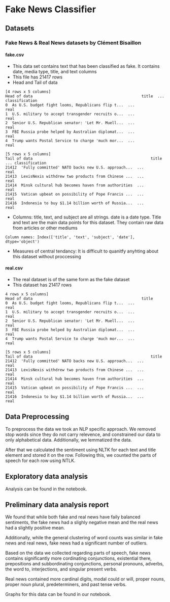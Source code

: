 # Fake News Classifier

## Datasets
### Fake News & Real News datasets by Clément Bisaillon
#### fake.csv
* This data set contains text that has been classified as fake. It contains date, media type, title, and text columns
* This file has 21417 rows
* Head and Tail of data
```
[4 rows x 5 columns]
Head of data                                                title  ... classification
0  As U.S. budget fight looms, Republicans flip t...  ...           real
1  U.S. military to accept transgender recruits o...  ...           real
2  Senior U.S. Republican senator: 'Let Mr. Muell...  ...           real
3  FBI Russia probe helped by Australian diplomat...  ...           real
4  Trump wants Postal Service to charge 'much mor...  ...           real

[5 rows x 5 columns]
Tail of data                                                    title  ... classification
21412  'Fully committed' NATO backs new U.S. approach...  ...           real
21413  LexisNexis withdrew two products from Chinese ...  ...           real
21414  Minsk cultural hub becomes haven from authorities  ...           real
21415  Vatican upbeat on possibility of Pope Francis ...  ...           real
21416  Indonesia to buy $1.14 billion worth of Russia...  ...           real
```
* Columns: title, text, and subject are all strings. date is a date type. Title and text are the main data points for this dataset. They contain raw data from articles or other mediums
```
Column names: Index(['title', 'text', 'subject', 'date'], dtype='object')
```
* Measures of central tendancy: It is difficult to quanitfy anyhting about this dataset without proccessing


#### real.csv
* The real dataset is of the same form as the fake dataset
* This dataset has 21417 rows
```
4 rows x 5 columns]
Head of data                                                title
0  As U.S. budget fight looms, Republicans flip t...  ...           real
1  U.S. military to accept transgender recruits o...  ...           real
2  Senior U.S. Republican senator: 'Let Mr. Muell...  ...           real
3  FBI Russia probe helped by Australian diplomat...  ...           real
4  Trump wants Postal Service to charge 'much mor...  ...           real

[5 rows x 5 columns]
Tail of data                                                    title  
21412  'Fully committed' NATO backs new U.S. approach...  ...           real
21413  LexisNexis withdrew two products from Chinese ...  ...           real
21414  Minsk cultural hub becomes haven from authorities  ...           real
21415  Vatican upbeat on possibility of Pope Francis ...  ...           real
21416  Indonesia to buy $1.14 billion worth of Russia...  ...           real
```

## Data Preprocessing
To preprocess the data we took an NLP specific approach. We removed stop words since they do not carry relevence, and constrained our data to only alphabetical data. Additionally, we lemmatized the data. 

After that we calculated the sentiment using NLTK for each text and title element and stored it on the row. Following this, we counted the parts of speech for each row using NTLK.

## Exploratory data analysis

Analysis can be found in the notebook.

## Preliminary data analysis report 
We found that while both fake and real news have faily balanced sentiments, the fake news had a slighly negative mean and the real news had a slightly positive mean.

Additionally, while the general clustering of word counts was similar in fake news and real news, fake news had a significant number of outliers. 

Based on the data we collected regarding parts of speech, fake news contains significantly more cordinating conjunctions, existential there, prepositions and subbordinating conjunctions, personal pronouns, adverbs, the word to, interjections, and singular present verbs.

Real news contained more cardinal digits, modal could or will, proper nouns, proper noun plural, predeterminers, and past tense verbs.


Graphs for this data can be found in our notebook.
